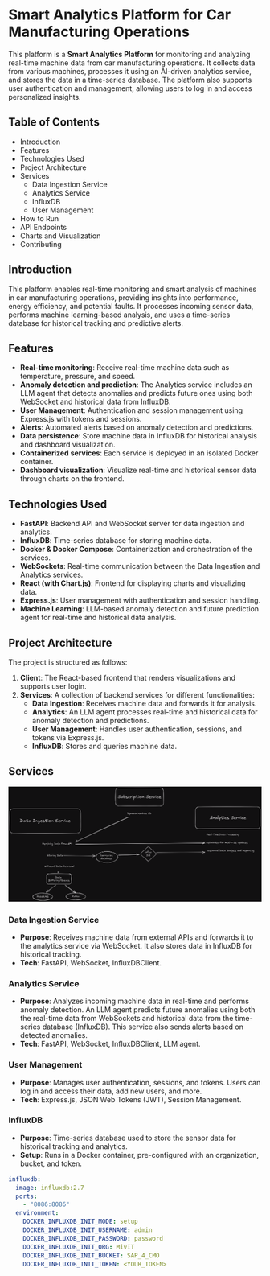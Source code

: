 # Smart Analytics Platform for Car Manufacturing Operations

This platform is a **Smart Analytics Platform** for monitoring and analyzing real-time machine data from car manufacturing operations. It collects data from various machines, processes it using an AI-driven analytics service, and stores the data in a time-series database. The platform also supports user authentication and management, allowing users to log in and access personalized insights.

## Table of Contents

- Introduction
- Features
- Technologies Used
- Project Architecture
- Services
  - Data Ingestion Service
  - Analytics Service
  - InfluxDB
  - User Management
- How to Run
- API Endpoints
- Charts and Visualization
- Contributing

## Introduction

This platform enables real-time monitoring and smart analysis of machines in car manufacturing operations, providing insights into performance, energy efficiency, and potential faults. It processes incoming sensor data, performs machine learning-based analysis, and uses a time-series database for historical tracking and predictive alerts.

## Features

- **Real-time monitoring**: Receive real-time machine data such as temperature, pressure, and speed.
- **Anomaly detection and prediction**: The Analytics service includes an LLM agent that detects anomalies and predicts future ones using both WebSocket and historical data from InfluxDB.
- **User Management**: Authentication and session management using Express.js with tokens and sessions.
- **Alerts**: Automated alerts based on anomaly detection and predictions.
- **Data persistence**: Store machine data in InfluxDB for historical analysis and dashboard visualization.
- **Containerized services**: Each service is deployed in an isolated Docker container.
- **Dashboard visualization**: Visualize real-time and historical sensor data through charts on the frontend.

## Technologies Used

- **FastAPI**: Backend API and WebSocket server for data ingestion and analytics.
- **InfluxDB**: Time-series database for storing machine data.
- **Docker & Docker Compose**: Containerization and orchestration of the services.
- **WebSockets**: Real-time communication between the Data Ingestion and Analytics services.
- **React (with Chart.js)**: Frontend for displaying charts and visualizing data.
- **Express.js**: User management with authentication and session handling.
- **Machine Learning**: LLM-based anomaly detection and future prediction agent for real-time and historical data analysis.

## Project Architecture

The project is structured as follows:

1. **Client**: The React-based frontend that renders visualizations and supports user login.
2. **Services**: A collection of backend services for different functionalities:
    - **Data Ingestion**: Receives machine data and forwards it for analysis.
    - **Analytics**: An LLM agent processes real-time and historical data for anomaly detection and predictions.
    - **User Management**: Handles user authentication, sessions, and tokens via Express.js.
    - **InfluxDB**: Stores and queries machine data.

## Services

![architecture](./images/arch.png)

### Data Ingestion Service

- **Purpose**: Receives machine data from external APIs and forwards it to the analytics service via WebSocket. It also stores data in InfluxDB for historical tracking.
- **Tech**: FastAPI, WebSocket, InfluxDBClient.

### Analytics Service

- **Purpose**: Analyzes incoming machine data in real-time and performs anomaly detection. An LLM agent predicts future anomalies using both the real-time data from WebSockets and historical data from the time-series database (InfluxDB). This service also sends alerts based on detected anomalies.
- **Tech**: FastAPI, WebSocket, InfluxDBClient, LLM agent.

### User Management

- **Purpose**: Manages user authentication, sessions, and tokens. Users can log in and access their data, add new users, and more.
- **Tech**: Express.js, JSON Web Tokens (JWT), Session Management.

### InfluxDB

- **Purpose**: Time-series database used to store the sensor data for historical tracking and analytics.
- **Setup**: Runs in a Docker container, pre-configured with an organization, bucket, and token.

```yaml
influxdb:
  image: influxdb:2.7
  ports:
    - "8086:8086"
  environment:
    DOCKER_INFLUXDB_INIT_MODE: setup
    DOCKER_INFLUXDB_INIT_USERNAME: admin
    DOCKER_INFLUXDB_INIT_PASSWORD: password
    DOCKER_INFLUXDB_INIT_ORG: MivIT
    DOCKER_INFLUXDB_INIT_BUCKET: SAP_4_CMO
    DOCKER_INFLUXDB_INIT_TOKEN: <YOUR_TOKEN>
